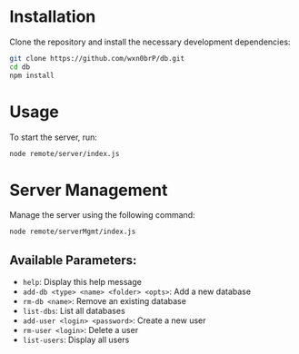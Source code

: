 # Installation

Clone the repository and install the necessary development dependencies:

```bash
git clone https://github.com/wxn0brP/db.git
cd db
npm install
```

# Usage

To start the server, run:

```bash
node remote/server/index.js
```

# Server Management

Manage the server using the following command:

```bash
node remote/serverMgmt/index.js
```

## Available Parameters:

- `help`: Display this help message
- `add-db <type> <name> <folder> <opts>`: Add a new database
- `rm-db <name>`: Remove an existing database
- `list-dbs`: List all databases
- `add-user <login> <password>`: Create a new user
- `rm-user <login>`: Delete a user
- `list-users`: Display all users